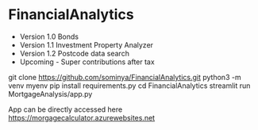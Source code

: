 # FinancialAnalytics

- Version 1.0 Bonds
- Version 1.1 Investment Property Analyzer
- Version 1.2 Postcode data search
- Upcoming - Super contributions after tax


git clone https://github.com/sominya/FinancialAnalytics.git
python3 -m venv myenv
pip install requirements.py
cd FinancialAnalytics
streamlit run MortgageAnalysis/app.py

App can be directly accessed here
https://morgagecalculator.azurewebsites.net
